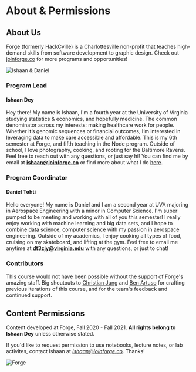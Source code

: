# About & Permissions

## About Us
Forge (formerly HackCville) is a Charlottesville non-profit that teaches high-demand skills from software development to graphic design. Check out [joinforge.co](https://joinforge.co/) for more programs and opportunities!

 ![Ishaan & Daniel](instructors-f21.jpg)

### Program Lead
#### Ishaan Dey
Hey there! My name is Ishaan, I'm a fourth year at the University of Virginia studying statistics & economics, and hopefully medicine. The common denominator across my interests: making healthcare work for people. Whether it’s genomic sequences or financial outcomes, I’m interested in leveraging data to make care accessible and affordable. This is my 6th semester at Forge, and fifth teaching in the Node program. Outside of school, I love photography, cooking, and rooting for the Baltimore Ravens. Feel free to reach out with any questions, or just say hi! You can find me by email at **ishaan@joinforge.co** or find more about what I do [here](https://www.ishaandey.com).

### Program Coordinator
#### Daniel Tohti
Hello everyone! My name is Daniel and I am a second year at UVA majoring in Aerospace Engineering with a minor in Computer Science. I'm super pumped to be meeting and working with all of you this semester! I really enjoy working with machine learning and big data sets, and I hope to combine data science, computer science with my passion in aerospace engineering. Outside of my academics, I enjoy cooking all types of food, cruising on my skateboard, and lifting at the gym. Feel free to email me anytime at **dt3zjy@virginia.edu** with any questions, or just to chat!

### Contributors
This course would not have been possible without the support of Forge's amazing staff. Big shoutouts to [Christian Jung](https://www.christianfjung.com/) and [Ben Artuso](https://www.benartuso.com/index.html) for crafting previous iterations of this course, and for the team's feedback and continued support. 

## Content Permissions
Content developed at Forge, Fall 2020 - Fall 2021. **All rights belong to Ishaan Dey** unless otherwise stated.

If you'd like to request permission to use notebooks, lecture notes, or lab activites, contact Ishaan at *ishaan@joinforge.co*. Thanks!

![Forge](../images/forge-coral-banner.png)